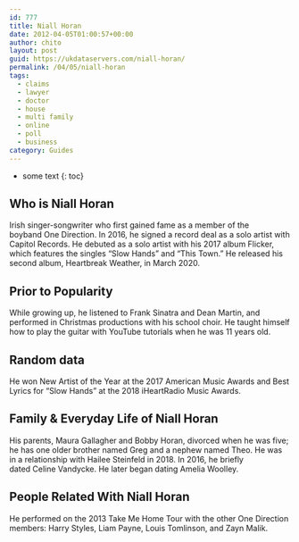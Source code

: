 ```yaml
---
id: 777
title: Niall Horan
date: 2012-04-05T01:00:57+00:00
author: chito
layout: post
guid: https://ukdataservers.com/niall-horan/
permalink: /04/05/niall-horan
tags:
  - claims
  - lawyer
  - doctor
  - house
  - multi family
  - online
  - poll
  - business
category: Guides
---
```


* some text
{: toc}
          
          
## Who is  Niall Horan
                  
                  
                  
Irish singer-songwriter who first gained fame as a member of the boyband One Direction. In 2016, he signed a record deal as a solo artist with Capitol Records. He debuted as a solo artist with his 2017 album Flicker, which features the singles &#8220;Slow Hands&#8221; and &#8220;This Town.&#8221; He released his second album, Heartbreak Weather, in March 2020. 
                  
                
                
                
## Prior to Popularity 
                  
                  
                  
While growing up, he listened to Frank Sinatra and Dean Martin, and performed in Christmas productions with his school choir. He taught himself how to play the guitar with YouTube tutorials when he was 11 years old. 
                  
                
                
                
## Random data 
                  
                  
                  
He won New Artist of the Year at the 2017 American Music Awards and Best Lyrics for &#8220;Slow Hands&#8221; at the 2018 iHeartRadio Music Awards. 
                  
                
                
                
## Family & Everyday Life of Niall Horan
                  
                  
                  
His parents, Maura Gallagher and Bobby Horan, divorced when he was five; he has one older brother named Greg and a nephew named Theo. He was in a relationship with Hailee Steinfeld in 2018. In 2016, he briefly dated Celine Vandycke. He later began dating Amelia Woolley.
                  
                
                
                
## People Related With  Niall Horan
                  
                  
                  
He performed on the 2013 Take Me Home Tour with the other One Direction members: Harry Styles, Liam Payne, Louis Tomlinson, and Zayn Malik. 
                  
                
              
            
          
          
          
    
    
  
